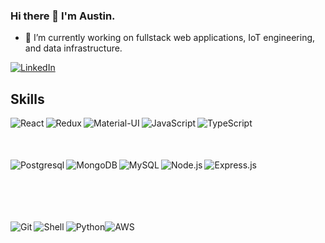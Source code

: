 ### Hi there 👋 I'm Austin.

- 🔭 I’m currently working on fullstack web applications, IoT engineering, and data infrastructure.

[<img alt="LinkedIn" src="https://img.shields.io/badge/linkedin-%230077B5.svg?&style=for-the-badge&logo=linkedin&logoColor=white"/>][linkedin]

## Skills
<table>
  <tr>
<img alt="React" align="left" src="https://img.shields.io/badge/react%20-%2320232a.svg?&style=for-the-badge&logo=react&logoColor=%2361DAFB" />
<img alt="Redux" align="left" src="https://img.shields.io/badge/redux%20-%23593d88.svg?&style=for-the-badge&logo=redux&logoColor=white" />
<img alt="Material-UI" align="left" src="https://img.shields.io/badge/material%20ui%20-%230081CB.svg?&style=for-the-badge&logo=material-ui&logoColor=white" />
<img alt="JavaScript" align="left" src="https://img.shields.io/badge/javascript%20-%23323330.svg?&style=for-the-badge&logo=javascript&logoColor=%23F7DF1E" />
<img alt="TypeScript" align="left" src="https://img.shields.io/badge/typescript%20-%23007ACC.svg?&style=for-the-badge&logo=typescript&logoColor=white" />
  </tr>
</table>
<br />
<br />
<table>
  <tr>
<img alt="Postgresql" align="left" src="https://img.shields.io/badge/postgres-%23316192.svg?&style=for-the-badge&logo=postgresql&logoColor=white" />
<img alt="MongoDB" align="left" src="https://img.shields.io/badge/MongoDB-%234ea94b.svg?&style=for-the-badge&logo=mongodb&logoColor=white" />
<img alt="MySQL" align="left" src="https://img.shields.io/badge/mysql-%2300f.svg?&style=for-the-badge&logo=mysql&logoColor=white" />
<img alt="Node.js" align="left" src="https://img.shields.io/badge/node.js%20-%2343853D.svg?&style=for-the-badge&logo=node.js&logoColor=white" />
<img alt="Express.js" align="left" src="https://img.shields.io/badge/express.js%20-%23404d59.svg?&style=for-the-badge" />
  </tr>
<table />
<br />
<br />
<table>
  <tr>
<img alt="Python" src="https://img.shields.io/badge/python%20-%2314354C.svg?&style=for-the-badge&logo=python&logoColor=white" />
<img alt="Git" align="left" src="https://img.shields.io/badge/git%20-%23F05033.svg?&style=for-the-badge&logo=git&logoColor=white" />
<img alt="Shell" align="left" src="https://img.shields.io/badge/shell_script%20-%23121011.svg?&style=for-the-badge&logo=gnu-bash&logoColor=white" />
<img alt="AWS" src="https://img.shields.io/badge/AWS%20-%23FF9900.svg?&style=for-the-badge&logo=amazon-aws&logoColor=white"/>
  </tr>
 </table>

[linkedin]: https://www.linkedin.com/in/steven-austin-webb/
